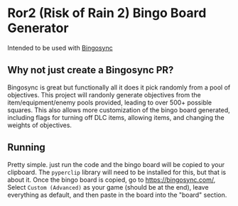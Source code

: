 # Ror2 (Risk of Rain 2) Bingo Board Generator

Intended to be used with [Bingosync](https://bingosync.com/)

## Why not just create a Bingosync PR?

Bingosync is great but functionally all it does it pick randomly from a pool of objectives.
This project will randonly generate objectives from the item/equipment/enemy pools provided, leading to over 500+ possible squares.
This also allows more customization of the bingo board generated, including flags for turning off DLC items, allowing items, and changing the weights of objectives.

## Running

Pretty simple. just run the code and the bingo board will be copied to your clipboard. The `pyperclip` library will need to be installed for this, but that is about it.
Once the bingo board is copied, go to https://bingosync.com/, Select `Custom (Advanced)` as your game (should be at the end), leave everything as default, and then paste in the board into the "board" section.
